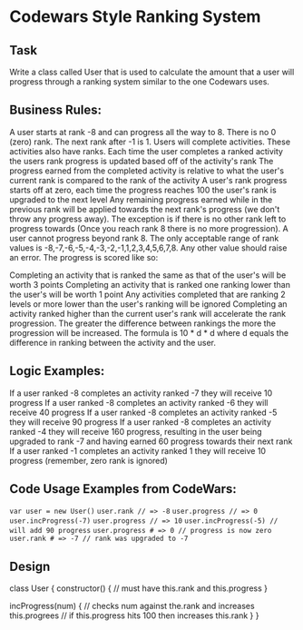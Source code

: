 # Codewars Style Ranking System


## Task 

Write a class called User that is used to calculate the amount that a user will progress through a ranking system similar to the one Codewars uses.

## Business Rules:
A user starts at rank -8 and can progress all the way to 8.
There is no 0 (zero) rank. The next rank after -1 is 1.
Users will complete activities. These activities also have ranks.
Each time the user completes a ranked activity the users rank progress is updated based off of the activity's rank
The progress earned from the completed activity is relative to what the user's current rank is compared to the rank of the activity
A user's rank progress starts off at zero, each time the progress reaches 100 the user's rank is upgraded to the next level
Any remaining progress earned while in the previous rank will be applied towards the next rank's progress (we don't throw any progress away). The exception is if there is no other rank left to progress towards (Once you reach rank 8 there is no more progression).
A user cannot progress beyond rank 8.
The only acceptable range of rank values is -8,-7,-6,-5,-4,-3,-2,-1,1,2,3,4,5,6,7,8. Any other value should raise an error.
The progress is scored like so:

Completing an activity that is ranked the same as that of the user's will be worth 3 points
Completing an activity that is ranked one ranking lower than the user's will be worth 1 point
Any activities completed that are ranking 2 levels or more lower than the user's ranking will be ignored
Completing an activity ranked higher than the current user's rank will accelerate the rank progression. The greater the difference between rankings the more the progression will be increased. The formula is 10 * d * d where d equals the difference in ranking between the activity and the user.

## Logic Examples:
If a user ranked -8 completes an activity ranked -7 they will receive 10 progress
If a user ranked -8 completes an activity ranked -6 they will receive 40 progress
If a user ranked -8 completes an activity ranked -5 they will receive 90 progress
If a user ranked -8 completes an activity ranked -4 they will receive 160 progress, resulting in the user being upgraded to rank -7 and having earned 60 progress towards their next rank
If a user ranked -1 completes an activity ranked 1 they will receive 10 progress (remember, zero rank is ignored)

## Code Usage Examples from CodeWars:
`var user = new User()`
`user.rank // => -8`
`user.progress // => 0`
`user.incProgress(-7)`
`user.progress // => 10`
`user.incProgress(-5) // will add 90 progress`
`user.progress # => 0 // progress is now zero`
`user.rank # => -7 // rank was upgraded to -7`

## Design

class User {
  constructor() {
    // must have this.rank and this.progress
  }

  incProgress(num) {
    // checks num against the.rank and increases this.progrees
    // if this.progress hits 100 then increases this.rank
  }
}
